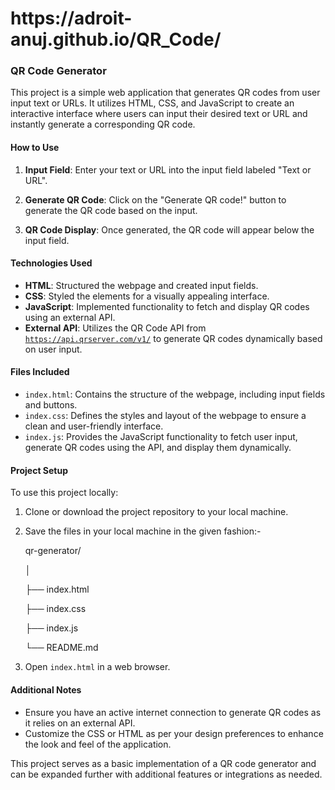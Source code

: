 <h1>https://adroit-anuj.github.io/QR_Code/</h1>

### QR Code Generator

This project is a simple web application that generates QR codes from user input text or URLs. It utilizes HTML, CSS, and JavaScript to create an interactive interface where users can input their desired text or URL and instantly generate a corresponding QR code.

#### How to Use

1. **Input Field**: Enter your text or URL into the input field labeled "Text or URL".
   
2. **Generate QR Code**: Click on the "Generate QR code!" button to generate the QR code based on the input.

3. **QR Code Display**: Once generated, the QR code will appear below the input field.

#### Technologies Used

- **HTML**: Structured the webpage and created input fields.
- **CSS**: Styled the elements for a visually appealing interface.
- **JavaScript**: Implemented functionality to fetch and display QR codes using an external API.
- **External API**: Utilizes the QR Code API from <a href="https://goqr.me/api/" target="_blank">`https://api.qrserver.com/v1/`</a> to generate QR codes dynamically based on user input.

#### Files Included

- `index.html`: Contains the structure of the webpage, including input fields and buttons.
- `index.css`: Defines the styles and layout of the webpage to ensure a clean and user-friendly interface.
- `index.js`: Provides the JavaScript functionality to fetch user input, generate QR codes using the API, and display them dynamically.

#### Project Setup

To use this project locally:

1. Clone or download the project repository to your local machine.
2. Save the files in your local machine in the given fashion:-
   
   qr-generator/
   
   │
   
   ├── index.html
   
   ├── index.css
   
   ├── index.js
   
   └── README.md

4. Open `index.html` in a web browser.

#### Additional Notes

- Ensure you have an active internet connection to generate QR codes as it relies on an external API.
- Customize the CSS or HTML as per your design preferences to enhance the look and feel of the application.

This project serves as a basic implementation of a QR code generator and can be expanded further with additional features or integrations as needed.
